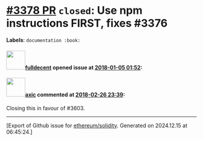 # [\#3378 PR](https://github.com/ethereum/solidity/pull/3378) `closed`: Use npm instructions FIRST, fixes #3376
**Labels**: `documentation :book:`


#### <img src="https://avatars.githubusercontent.com/u/382183?u=499298f335f6f4f2b2498c3510275590dd8e67fc&v=4" width="50">[fulldecent](https://github.com/fulldecent) opened issue at [2018-01-05 01:52](https://github.com/ethereum/solidity/pull/3378):



#### <img src="https://avatars.githubusercontent.com/u/20340?v=4" width="50">[axic](https://github.com/axic) commented at [2018-02-26 23:39](https://github.com/ethereum/solidity/pull/3378#issuecomment-368691075):

Closing this in favour of #3603.


-------------------------------------------------------------------------------



[Export of Github issue for [ethereum/solidity](https://github.com/ethereum/solidity). Generated on 2024.12.15 at 06:45:24.]
